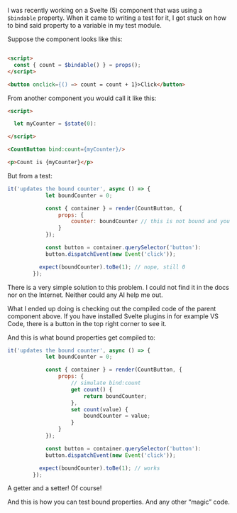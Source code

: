 I was recently working on a Svelte (5) component that was using a `$bindable` property. When it came to writing a test for it, I got stuck on how to bind said property to a variable in my test module.

Suppose the component looks like this:

```html

<script>
  const { count = $bindable() } = props();
</script>

<button onclick={() => count = count + 1}>Click</button>
```

From another component you would call it like this:

```html
<script>

  let myCounter = $state(0):

</script>

<CountButton bind:count={myCounter}/>

<p>Count is {myCounter}</p>
```

But from a test:

```js
it('updates the bound counter', async () => {
			let boundCounter = 0;

			const { container } = render(CountButton, {
				props: {
					counter: boundCounter // this is not bound and you can’t use bind:counter here
				}
			});

			const button = container.querySelector('button'):
			button.dispatchEvent(new Event('click'));

		  expect(boundCounter).toBe(1); // nope, still 0
		});

```

There is a very simple solution to this problem. I could not find it in the docs nor on the Internet. Neither could any AI help me out.

What I ended up doing is checking out the compiled code of the parent component above. If you have installed Svelte plugins in for example VS Code, there is a button in the top right corner to see it.

And this is what bound properties get compiled to:

```js
it('updates the bound counter', async () => {
			let boundCounter = 0;

			const { container } = render(CountButton, {
				props: {
					// simulate bind:count
					get count() {
						return boundCounter;
					},
					set count(value) {
						boundCounter = value;
					}
				}
			});

			const button = container.querySelector('button'):
			button.dispatchEvent(new Event('click'));

		  expect(boundCounter).toBe(1); // works
		});
```

A getter and a setter! Of course!

And this is how you can test bound properties. And any other “magic” code.